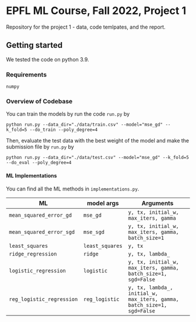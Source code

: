 # EPFL ML Course, Fall 2022, Project 1

Repository for the project 1 - data, code temlpates, and the report.

## Getting started 

We tested the code on python 3.9. 

### Requirements

  `numpy`

### Overview of Codebase

You can train the models by run the code `run.py` by 

  `python run.py --data_dir="./data/train.csv" --model="mse_gd" --k_fold=5 --do_train --poly_degree=4`
  
Then, evaluate the test data with the best weight of the model and make the submission file by `run.py` by
  
   `python run.py --data_dir="./data/test.csv" --model="mse_gd" --k_fold=5 --do_eval --poly_degree=4`

#### ML Implementations

You can find all the ML methods in `implementations.py`.
 
| ML | model args          | Arguments |
|-----------|--------------------|-----------|
|`mean_squared_error_gd`| `mse_gd`  | `y, tx, initial_w, max_iters, gamma`  | 
|`mean_squared_error_sgd`| `mse_sgd` | `y, tx, initial_w, max_iters, gamma, batch_size=1`  |
|`least_squares`| `least_squares`     | `y, tx` |
|`ridge_regression`| `ridge`  | `y, tx, lambda_` |
|`logistic_regression`| `logistic`| `y, tx, initial_w, max_iters, gamma, batch_size=1, sgd=False` |
|`reg_logistic_regression`| `reg_logistic` | `y, tx, lambda_, initial_w, max_iters, gamma, batch_size=1, sgd=False` |



